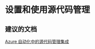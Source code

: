 <properties
    pageTitle="Set up and use source control"
    description="设置和使用源代码管理"
    service="microsoft.automation"
    resource="automationaccounts"
    authors="kasparks"
    displayOrder="9"
    selfHelpType="resource"
    supportTopicIds=""
    resourceTags=""
    productPesIds=""
    cloudEnvironments="public"
/>


# 设置和使用源代码管理

## **建议的文档**
[Azure 自动化中的源代码管理集成](https://azure.microsoft.com/blog/azure-automation-source-control-13/)



<!--HONumber=Jun16_HO5-->


